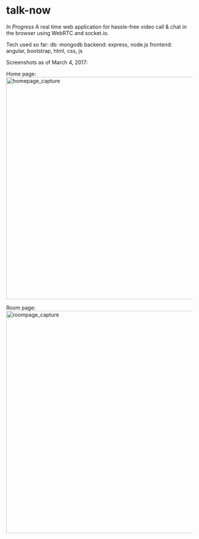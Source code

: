 # talk-now
*In Progress* A real time web application for hassle-free video call &amp; chat in the browser using WebRTC and socket.io.

Tech used so far: 
db: mongodb
backend: express, node.js
frontend: angular, bootstrap, html, css, js

Screenshots as of March 4, 2017:

Home page:
<img width="600" alt="homepage_capture" src="https://cloud.githubusercontent.com/assets/17349825/23581122/e29e22f0-0127-11e7-8aea-9af3038d048d.png">

Room page: 
<img width="600" alt="roompage_capture" src="https://cloud.githubusercontent.com/assets/17349825/23581121/e1dee606-0127-11e7-8dc3-dad561324b60.png">

